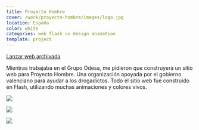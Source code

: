 ```yaml
---
title: Proyecto Hombre
cover: /work/proyecto-hombre/images/logo.jpg
location: España
color: white
categories: web flash ux design animation
template: project
---
```


<p class="align-center">
<a class="btn external" role="button" href="http://work.joanmira.com/webs/phombre/" target="_blank">Lanzar web archivada</a></p>

Mientras trabajaba en el Grupo Odesa, me pidieron que construyera un sitio web para Proyecto Hombre. Una organización apoyada por el gobierno valenciano para ayudar a los drogadictos. Todo el sitio web fue construido en Flash, utilizando muchas animaciones y colores vivos.

![](/work/proyecto-hombre/images/1.png)

![](/work/proyecto-hombre/images/3.png)

![](/work/proyecto-hombre/images/2.png)
